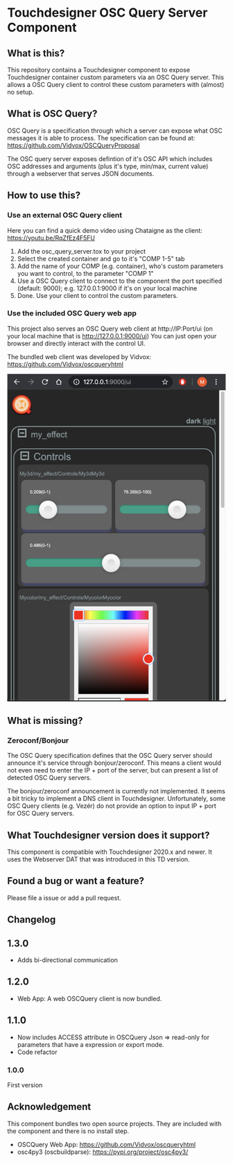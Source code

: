 # Touchdesigner OSC Query Server Component 

## What is this?

This repository contains a Touchdesigner component to expose Touchdesigner container custom parameters via an OSC Query server.
This allows a OSC Query client to control these custom parameters with (almost) no setup.


## What is OSC Query?

OSC Query is a specification through which a server can expose what OSC messages it is able to process. 
The specification can be found at: https://github.com/Vidvox/OSCQueryProposal

The OSC query server exposes defintion of it's OSC API which includes OSC addresses and arguments (plus it's type, min/max, current value) through a webserver that serves JSON documents.


## How to use this?

### Use an external OSC Query client

Here you can find a quick demo video using Chataigne as the client:
https://youtu.be/RqZfEz4F5FU

1. Add the osc_query_server.tox to your project
2. Select the created container and go to it's "COMP 1-5" tab
3. Add the name of your COMP (e.g. container), who's custom parameters you want to control, to the parameter "COMP 1"
4. Use a OSC Query client to connect to the component the port specified (default: 9000); e.g. 127.0.0.1:9000 if it's on your local machine
5. Done. Use your client to control the custom parameters.

### Use the included OSC Query web app

This project also serves an OSC Query web client at http://IP:Port/ui (on your local machine that is http://127.0.0.1:9000/ui)
You can just open your browser and directly interact with the control UI.

The bundled web client was developed by Vidvox:
https://github.com/Vidvox/oscqueryhtml

![web-ui.png](assets/web-ui.png)


## What is missing?

### Zeroconf/Bonjour

The OSC Query specification defines that the OSC Query server should announce it's service through bonjour/zeroconf. This means a client would not even need to enter the IP + port of the server, but can present a list of detected OSC Query servers. 

The bonjour/zeroconf announcement is currently not implemented. It seems a bit tricky to implement a DNS client in Touchdesigner.
Unfortunately, some OSC Query clients (e.g. Vezér) do not provide an option to input IP + port for OSC Query servers. 


## What Touchdesigner version does it support?

This component is compatible with Touchdesigner 2020.x and newer.
It uses the Webserver DAT that was introduced in this TD version.


## Found a bug or want a feature?

Please file a issue or add a pull request.


## Changelog

## 1.3.0

* Adds bi-directional communication

## 1.2.0

* Web App: A web OSCQuery client is now bundled.

## 1.1.0

* Now includes ACCESS attribute in OSCQuery Json => read-only for parameters that have a expression or export mode.
* Code refactor

### 1.0.0
First version


## Acknowledgement

This component bundles two open source projects. They are included with the component and there is no install step.

* OSCQuery Web App: https://github.com/Vidvox/oscqueryhtml
* osc4py3 (oscbuildparse): https://pypi.org/project/osc4py3/